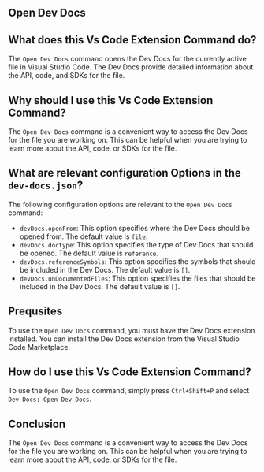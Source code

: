 
  
   ## **Open Dev Docs**

## What does this Vs Code Extension Command do?

The `Open Dev Docs` command opens the Dev Docs for the currently active file in Visual Studio Code. The Dev Docs provide detailed information about the API, code, and SDKs for the file.

## Why should I use this Vs Code Extension Command?

The `Open Dev Docs` command is a convenient way to access the Dev Docs for the file you are working on. This can be helpful when you are trying to learn more about the API, code, or SDKs for the file.

## What are relevant configuration Options in the `dev-docs.json`?

The following configuration options are relevant to the `Open Dev Docs` command:

* `devDocs.openFrom`: This option specifies where the Dev Docs should be opened from. The default value is `file`.
* `devDocs.doctype`: This option specifies the type of Dev Docs that should be opened. The default value is `reference`.
* `devDocs.referenceSymbols`: This option specifies the symbols that should be included in the Dev Docs. The default value is `[]`.
* `devDocs.unDocumentedFiles`: This option specifies the files that should be included in the Dev Docs. The default value is `[]`.

## Prequsites

To use the `Open Dev Docs` command, you must have the Dev Docs extension installed. You can install the Dev Docs extension from the Visual Studio Code Marketplace.

## How do I use this Vs Code Extension Command?

To use the `Open Dev Docs` command, simply press `Ctrl+Shift+P` and select `Dev Docs: Open Dev Docs`.

## Conclusion

The `Open Dev Docs` command is a convenient way to access the Dev Docs for the file you are working on. This can be helpful when you are trying to learn more about the API, code, or SDKs for the file.
  
  